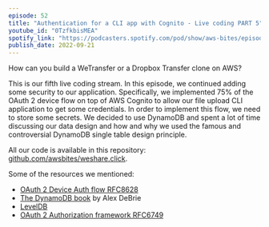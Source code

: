 ```yaml
---
episode: 52
title: "Authentication for a CLI app with Cognito - Live coding PART 5"
youtube_id: "0TzfkbisMEA"
spotify_link: "https://podcasters.spotify.com/pod/show/aws-bites/episodes/52--Authentication-for-a-CLI-app-with-Cognito---Live-coding-PART-5-e1o8ice"
publish_date: 2022-09-21
---
```


How can you build a WeTransfer or a Dropbox Transfer clone on AWS?

This is our fifth live coding stream. In this episode, we continued adding some security to our application. Specifically, we implemented 75% of the OAuth 2 device flow on top of AWS Cognito to allow our file upload CLI application to get some credentials.
In order to implement this flow, we need to store some secrets. We decided to use DynamoDB and spent a lot of time discussing our data design and how and why we used the famous and controversial DynamoDB single table design principle.

All our code is available in this repository: [github.com/awsbites/weshare.click](https://github.com/awsbites/weshare.click).


Some of the resources we mentioned:

- [OAuth 2 Device Auth flow RFC8628](https://www.rfc-editor.org/rfc/rfc8628)
- [The DynamoDB book](https://www.dynamodbbook.com/) by Alex DeBrie
- [LevelDB](https://github.com/google/leveldb)
- [OAuth 2 Authorization framework RFC6749](https://www.rfc-editor.org/rfc/rfc6749)
